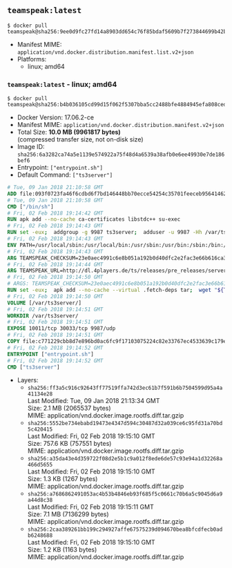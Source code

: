 ## `teamspeak:latest`

```console
$ docker pull teamspeak@sha256:9ee0d9fc27fd14a8903dd654c76f85bdaf5609b7f273844699b42b497e5533c3
```

-	Manifest MIME: `application/vnd.docker.distribution.manifest.list.v2+json`
-	Platforms:
	-	linux; amd64

### `teamspeak:latest` - linux; amd64

```console
$ docker pull teamspeak@sha256:b4b036105cd99d15f062f5307bba5cc2488bfe4884945efa808ced582c286c9b
```

-	Docker Version: 17.06.2-ce
-	Manifest MIME: `application/vnd.docker.distribution.manifest.v2+json`
-	Total Size: **10.0 MB (9961817 bytes)**  
	(compressed transfer size, not on-disk size)
-	Image ID: `sha256:6a3282ca74a5e1139e574922a75f48d4a6539a38afb0e6ee49930e7de186bef6`
-	Entrypoint: `["entrypoint.sh"]`
-	Default Command: `["ts3server"]`

```dockerfile
# Tue, 09 Jan 2018 21:10:58 GMT
ADD file:093f0723fa46f6cdbd6f7bd146448bb70ecce54254c35701feeceb956414622f in / 
# Tue, 09 Jan 2018 21:10:58 GMT
CMD ["/bin/sh"]
# Fri, 02 Feb 2018 19:14:42 GMT
RUN apk add --no-cache ca-certificates libstdc++ su-exec
# Fri, 02 Feb 2018 19:14:43 GMT
RUN set -eux;  addgroup -g 9987 ts3server;  adduser -u 9987 -Hh /var/ts3server -G ts3server -s /sbin/nologin -D ts3server;  mkdir -p /var/ts3server /var/run/ts3server;  chown ts3server:ts3server /var/ts3server /var/run/ts3server;  chmod 777 /var/ts3server /var/run/ts3server
# Fri, 02 Feb 2018 19:14:43 GMT
ENV PATH=/usr/local/sbin:/usr/local/bin:/usr/sbin:/usr/bin:/sbin:/bin:/opt/ts3server
# Fri, 02 Feb 2018 19:14:43 GMT
ARG TEAMSPEAK_CHECKSUM=23e0aec4991c6e8b051a192b0d40dfc2e2fac3e66b616ca33880712e99421f37
# Fri, 02 Feb 2018 19:14:44 GMT
ARG TEAMSPEAK_URL=http://dl.4players.de/ts/releases/pre_releases/server/3.1.0-Beta-2/teamspeak3-server_linux_alpine-3.1.0.tar.bz2
# Fri, 02 Feb 2018 19:14:50 GMT
# ARGS: TEAMSPEAK_CHECKSUM=23e0aec4991c6e8b051a192b0d40dfc2e2fac3e66b616ca33880712e99421f37 TEAMSPEAK_URL=http://dl.4players.de/ts/releases/pre_releases/server/3.1.0-Beta-2/teamspeak3-server_linux_alpine-3.1.0.tar.bz2
RUN set -eux;  apk add --no-cache --virtual .fetch-deps tar;  wget "${TEAMSPEAK_URL}" -O server.tar.bz2;  echo "${TEAMSPEAK_CHECKSUM} *server.tar.bz2" | sha256sum -c -;  mkdir -p /opt/ts3server;  tar -xf server.tar.bz2 --strip-components=1 -C /opt/ts3server;  rm server.tar.bz2;  apk del .fetch-deps;  mv /opt/ts3server/*.so /opt/ts3server/redist/* /usr/local/lib;  ldconfig /usr/local/lib;  chown -R ts3server:ts3server /opt/ts3server
# Fri, 02 Feb 2018 19:14:50 GMT
VOLUME [/var/ts3server/]
# Fri, 02 Feb 2018 19:14:51 GMT
WORKDIR /var/ts3server/
# Fri, 02 Feb 2018 19:14:51 GMT
EXPOSE 10011/tcp 30033/tcp 9987/udp
# Fri, 02 Feb 2018 19:14:51 GMT
COPY file:c771229cbb8d7e896bd0ac6fc9f17103075224c82e33767ec4533639c179eb28 in /opt/ts3server 
# Fri, 02 Feb 2018 19:14:52 GMT
ENTRYPOINT ["entrypoint.sh"]
# Fri, 02 Feb 2018 19:14:52 GMT
CMD ["ts3server"]
```

-	Layers:
	-	`sha256:ff3a5c916c92643ff77519ffa742d3ec61b7f591b6b7504599d95a4a41134e28`  
		Last Modified: Tue, 09 Jan 2018 21:13:34 GMT  
		Size: 2.1 MB (2065537 bytes)  
		MIME: application/vnd.docker.image.rootfs.diff.tar.gzip
	-	`sha256:5552be734ebabd19473e4347d594c30487d32a039ce6c95fd31a70bd5c420415`  
		Last Modified: Fri, 02 Feb 2018 19:15:10 GMT  
		Size: 757.6 KB (757551 bytes)  
		MIME: application/vnd.docker.image.rootfs.diff.tar.gzip
	-	`sha256:a35da43e4d359722f08d2e5b1c9a012f8ede6de57c93e94a1d32268a466d5655`  
		Last Modified: Fri, 02 Feb 2018 19:15:10 GMT  
		Size: 1.3 KB (1267 bytes)  
		MIME: application/vnd.docker.image.rootfs.diff.tar.gzip
	-	`sha256:a7686862491053ac4b53b4846eb93f685f5c0661c70b6a5c9045d6a9a44d8c38`  
		Last Modified: Fri, 02 Feb 2018 19:15:11 GMT  
		Size: 7.1 MB (7136299 bytes)  
		MIME: application/vnd.docker.image.rootfs.diff.tar.gzip
	-	`sha256:2caa389261bb199c294927affe67575239d094670bea8bfcdfecb0adb6248688`  
		Last Modified: Fri, 02 Feb 2018 19:15:10 GMT  
		Size: 1.2 KB (1163 bytes)  
		MIME: application/vnd.docker.image.rootfs.diff.tar.gzip
